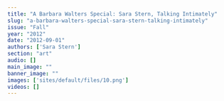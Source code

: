 ```yaml
---
title: "A Barbara Walters Special: Sara Stern, Talking Intimately"
slug: "a-barbara-walters-special-sara-stern-talking-intimately"
issue: "Fall"
year: "2012"
date: "2012-09-01"
authors: ['Sara Stern']
section: "art"
audio: []
main_image: ""
banner_image: ""
images: ['sites/default/files/10.png']
videos: []
---
```

